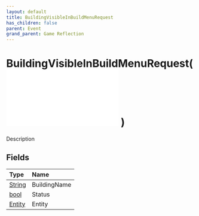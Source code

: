 ```yaml
---
layout: default
title: BuildingVisibleInBuildMenuRequest
has_children: false
parent: Event
grand_parent: Game Reflection
---
```

# BuildingVisibleInBuildMenuRequest( ![ EntityEventBase ](/game-reflection/events/entity_event_base.md) )
Description 

## Fields
| Type | Name |
|:-------------|:--------------|
| [String](/game-reflection/components/string.md) | BuildingName |
| [bool](/game-reflection/components/bool.md) | Status |
| [Entity](/game-reflection/classes/entity.md) | Entity |
